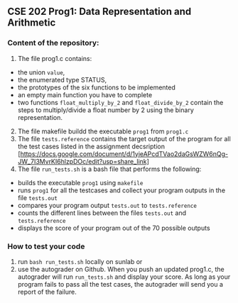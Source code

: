 ## CSE 202 Prog1: Data Representation and Arithmetic

### Content of the repository:
1. The file prog1.c contains:
  * the union `value`, 
  * the enumerated type STATUS, 
  * the prototypes of the six functions to be implemented
  * an empty main function you have to complete
  * two functions `float_multiply_by_2` and `float_divide_by_2` contain the steps to multiply/divide a float number by 2 using the binary representation. 

2. The file makefile buildd the executable `prog1` from `prog1.c`
3. The file `tests.reference` contains the target output of the program for all the test cases listed in the assignment decsription [https://docs.google.com/document/d/1yieAPcdTVao2daGsWZW6nQg-JW_7I3MvrKI6hlzpDOc/edit?usp=share_link]
4. The file `run_tests.sh` is a bash file that performs the following:
  * builds the executable `prog1` using `makefile`
  * runs `prog1` for all the testcases and collect your program outputs in the file `tests.out`
  * compares your program output `tests.out` to `tests.reference`
  * counts the different lines between the files `tests.out` and `tests.reference`
  * displays the score of your program out of the 70 possible outputs
  
### How to test your code
1. run `bash run_tests.sh` locally on sunlab or
2. use the autograder on Github. When you push an updated prog1.c, the autograder will run `run_tests.sh` and display your score. As long as your program fails to pass all the test cases, the autograder will send you a report of the failure.

